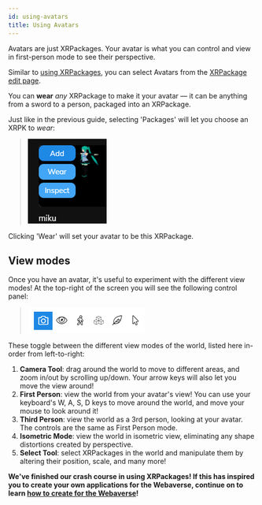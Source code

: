 ```yaml
---
id: using-avatars
title: Using Avatars
---
```


Avatars are just XRPackages. Your avatar is what you can control and view in first-person mode to see their perspective.

Similar to [using XRPackages](./2-using-xrpackages.md), you can select Avatars from the <a href="https://xrpackage.org/edit.html">XRPackage edit page</a>.

You can **wear** _any_ XRPackage to make it your avatar &mdash; it can be anything from a sword to a person, packaged into an XRPackage.

Just like in the previous guide, selecting 'Packages' will let you choose an XRPK to _wear_:

> ![XRPackage list](/img/xrpackage-edit-miku-xrpk.png)

Clicking 'Wear' will set your avatar to be this XRPackage.

## View modes

Once you have an avatar, it's useful to experiment with the different view modes! At the top-right of the screen you will see the following control panel:

> ![XRPackage View Modes](/img/xrpackage-edit-view-modes.png)

These toggle between the different view modes of the world, listed here in-order from left-to-right:

1. **Camera Tool**: drag around the world to move to different areas, and zoom in/out by scrolling up/down. Your arrow keys will also let you move the view around!
2. **First Person**: view the world from your avatar's view! You can use your keyboard's W, A, S, D keys to move around the world, and move your mouse to look around it!
3. **Third Person**: view the world as a 3rd person, looking at your avatar. The controls are the same as First Person mode.
4. **Isometric Mode**: view the world in isometric view, eliminating any shape distortions created by perspective.
5. **Select Tool**: select XRPackages in the world and manipulate them by altering their position, scale, and many more!

**We've finished our crash course in using XRPackages! If this has inspired you to create your own applications for the Webaverse, continue on to learn [how to create for the Webaverse](./4-creating-for-webaverse.md)!**
